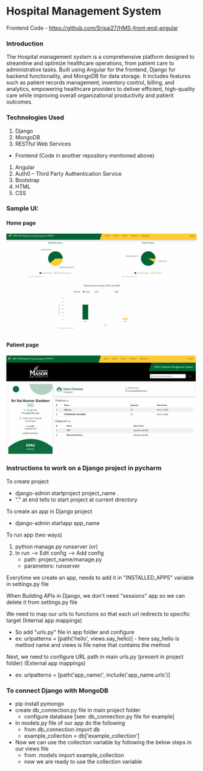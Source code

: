 # Hospital Management System

Frontend Code - https://github.com/Srisai27/HMS-front-end-angular

### Introduction
The Hospital management system is a comprehensive platform designed to streamline and 
optimize healthcare operations, from patient care to administrative tasks. Built using Angular 
for the frontend, Django for backend functionality, and MongoDB for data storage. It includes 
features such as patient records management, inventory control, billing, and analytics, 
empowering healthcare providers to deliver efficient, high-quality care while improving 
overall organizational productivity and patient outcomes.

### Technologies Used 
1) Django
2) MongoDB 
3) RESTful Web Services
- Frontend (Code in another repository mentioned above)
1) Angular 
2) Auth0 – Third Party Authentication Service
3) Bootstrap 
4) HTML 
5) CSS 

### Sample UI:

#### Home page
![img_1.png](img_1.png)

#### Patient page
![img.png](img.png)


### Instructions to work on a Django project in pycharm
To create project
- django-admin startproject project_name . 
- "." at end tells to start project at current directory

To create an app in Django project
- django-admin startapp app_name

To run app (two ways)
1) python manage.py runserver (or)
2) In run --> Edit config --> Add config 
    - path: project_name/manage.py
    - parameters: runserver

Everytime we create an app, needs to add it in "INSTALLED_APPS" variable
in settings.py file

When Building APIs in Django, we don't need "sessions" app so we can delete
it from settings.py file

We need to map our urls to functions so that each url redirects to specific target (Internal app mappings)
- So add "urls.py" file in app folder and configure
- ex: urlpatterns = [path('hello', views.say_hello)] - here say_hello is method name and 
views is file name that contains the method

Next, we need to configure URL path in main urls.py (present in project folder) (External app mappings)
- ex: urlpatterns = [path('app_name/', include('app_name.urls')]

### To connect Django with MongoDB
- pip install pymongo
- create db_connection.py file in main project folder
  - configure database [see: db_connection.py file for example]
- In models.py file of our app do the following
  - from db_connection import db
  - example_collection = db['example_collection']
- Now we can use the collection variable by following the below steps in our views file
  - from .models import example_collection
  - now we are ready to use the collection variable